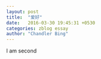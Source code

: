 ```yaml
---
layout: post
title:  "爱好"
date:   2016-03-30 19:45:31 +0530
categories: zblog essay
author: "Chandler Bing"
---
```

I am second
